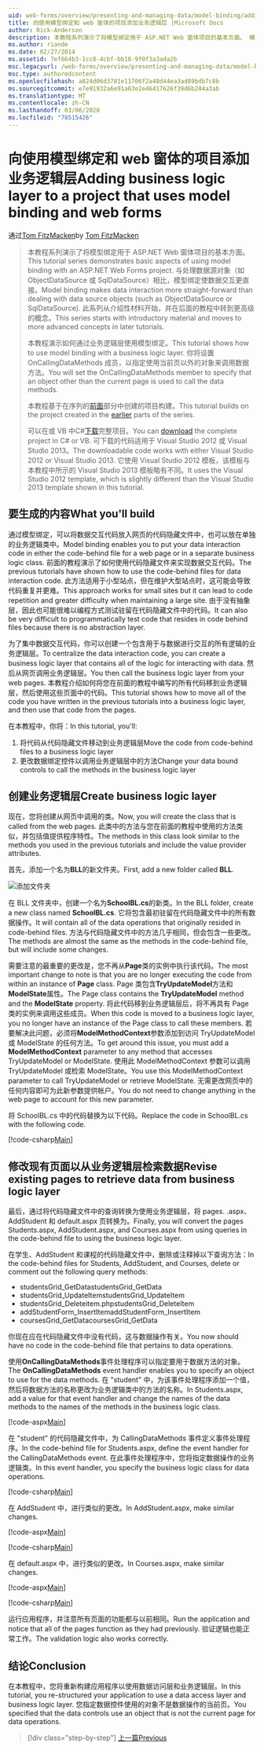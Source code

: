 ```yaml
---
uid: web-forms/overview/presenting-and-managing-data/model-binding/adding-business-logic-layer
title: 向使用模型绑定和 web 窗体的项目添加业务逻辑层 |Microsoft Docs
author: Rick-Anderson
description: 本教程系列演示了将模型绑定用于 ASP.NET Web 窗体项目的基本方面。 模型绑定使数据交互更加直接-。
ms.author: riande
ms.date: 02/27/2014
ms.assetid: 7ef664b3-1cc8-4cbf-bb18-9f0f3a3ada2b
msc.legacyurl: /web-forms/overview/presenting-and-managing-data/model-binding/adding-business-logic-layer
msc.type: authoredcontent
ms.openlocfilehash: a824d06d3781e11706f2a48d44ea3ad89bdb7c8b
ms.sourcegitcommit: e7e91932a6e91a63e2e46417626f39d6b244a3ab
ms.translationtype: MT
ms.contentlocale: zh-CN
ms.lasthandoff: 03/06/2020
ms.locfileid: "78515426"
---
```

# <a name="adding-business-logic-layer-to-a-project-that-uses-model-binding-and-web-forms"></a><span data-ttu-id="e075f-104">向使用模型绑定和 web 窗体的项目添加业务逻辑层</span><span class="sxs-lookup"><span data-stu-id="e075f-104">Adding business logic layer to a project that uses model binding and web forms</span></span>

<span data-ttu-id="e075f-105">通过[Tom FitzMacken](https://github.com/tfitzmac)</span><span class="sxs-lookup"><span data-stu-id="e075f-105">by [Tom FitzMacken](https://github.com/tfitzmac)</span></span>

> <span data-ttu-id="e075f-106">本教程系列演示了将模型绑定用于 ASP.NET Web 窗体项目的基本方面。</span><span class="sxs-lookup"><span data-stu-id="e075f-106">This tutorial series demonstrates basic aspects of using model binding with an ASP.NET Web Forms project.</span></span> <span data-ttu-id="e075f-107">与处理数据源对象（如 ObjectDataSource 或 SqlDataSource）相比，模型绑定使数据交互更直接。</span><span class="sxs-lookup"><span data-stu-id="e075f-107">Model binding makes data interaction more straight-forward than dealing with data source objects (such as ObjectDataSource or SqlDataSource).</span></span> <span data-ttu-id="e075f-108">此系列从介绍性材料开始，并在后面的教程中转到更高级的概念。</span><span class="sxs-lookup"><span data-stu-id="e075f-108">This series starts with introductory material and moves to more advanced concepts in later tutorials.</span></span>
> 
> <span data-ttu-id="e075f-109">本教程演示如何通过业务逻辑层使用模型绑定。</span><span class="sxs-lookup"><span data-stu-id="e075f-109">This tutorial shows how to use model binding with a business logic layer.</span></span> <span data-ttu-id="e075f-110">你将设置 OnCallingDataMethods 成员，以指定使用当前页以外的对象来调用数据方法。</span><span class="sxs-lookup"><span data-stu-id="e075f-110">You will set the OnCallingDataMethods member to specify that an object other than the current page is used to call the data methods.</span></span>
> 
> <span data-ttu-id="e075f-111">本教程基于在序列的[前面](retrieving-data.md)部分中创建的项目构建。</span><span class="sxs-lookup"><span data-stu-id="e075f-111">This tutorial builds on the project created in the [earlier](retrieving-data.md) parts of the series.</span></span>
> 
> <span data-ttu-id="e075f-112">可以在或 VB 中C#[下载](https://go.microsoft.com/fwlink/?LinkId=286116)完整项目。</span><span class="sxs-lookup"><span data-stu-id="e075f-112">You can [download](https://go.microsoft.com/fwlink/?LinkId=286116) the complete project in C# or VB.</span></span> <span data-ttu-id="e075f-113">可下载的代码适用于 Visual Studio 2012 或 Visual Studio 2013。</span><span class="sxs-lookup"><span data-stu-id="e075f-113">The downloadable code works with either Visual Studio 2012 or Visual Studio 2013.</span></span> <span data-ttu-id="e075f-114">它使用 Visual Studio 2012 模板，该模板与本教程中所示的 Visual Studio 2013 模板略有不同。</span><span class="sxs-lookup"><span data-stu-id="e075f-114">It uses the Visual Studio 2012 template, which is slightly different than the Visual Studio 2013 template shown in this tutorial.</span></span>

## <a name="what-youll-build"></a><span data-ttu-id="e075f-115">要生成的内容</span><span class="sxs-lookup"><span data-stu-id="e075f-115">What you'll build</span></span>

<span data-ttu-id="e075f-116">通过模型绑定，可以将数据交互代码放入网页的代码隐藏文件中，也可以放在单独的业务逻辑类中。</span><span class="sxs-lookup"><span data-stu-id="e075f-116">Model binding enables you to put your data interaction code in either the code-behind file for a web page or in a separate business logic class.</span></span> <span data-ttu-id="e075f-117">前面的教程演示了如何使用代码隐藏文件来实现数据交互代码。</span><span class="sxs-lookup"><span data-stu-id="e075f-117">The previous tutorials have shown how to use the code-behind files for data interaction code.</span></span> <span data-ttu-id="e075f-118">此方法适用于小型站点，但在维护大型站点时，这可能会导致代码重复并更难。</span><span class="sxs-lookup"><span data-stu-id="e075f-118">This approach works for small sites but it can lead to code repetition and greater difficulty when maintaining a large site.</span></span> <span data-ttu-id="e075f-119">由于没有抽象层，因此也可能很难以编程方式测试驻留在代码隐藏文件中的代码。</span><span class="sxs-lookup"><span data-stu-id="e075f-119">It can also be very difficult to programmatically test code that resides in code behind files because there is no abstraction layer.</span></span>

<span data-ttu-id="e075f-120">为了集中数据交互代码，你可以创建一个包含用于与数据进行交互的所有逻辑的业务逻辑层。</span><span class="sxs-lookup"><span data-stu-id="e075f-120">To centralize the data interaction code, you can create a business logic layer that contains all of the logic for interacting with data.</span></span> <span data-ttu-id="e075f-121">然后从网页调用业务逻辑层。</span><span class="sxs-lookup"><span data-stu-id="e075f-121">You then call the business logic layer from your web pages.</span></span> <span data-ttu-id="e075f-122">本教程介绍如何将您在前面的教程中编写的所有代码移到业务逻辑层，然后使用这些页面中的代码。</span><span class="sxs-lookup"><span data-stu-id="e075f-122">This tutorial shows how to move all of the code you have written in the previous tutorials into a business logic layer, and then use that code from the pages.</span></span>

<span data-ttu-id="e075f-123">在本教程中，你将：</span><span class="sxs-lookup"><span data-stu-id="e075f-123">In this tutorial, you'll:</span></span>

1. <span data-ttu-id="e075f-124">将代码从代码隐藏文件移动到业务逻辑层</span><span class="sxs-lookup"><span data-stu-id="e075f-124">Move the code from code-behind files to a business logic layer</span></span>
2. <span data-ttu-id="e075f-125">更改数据绑定控件以调用业务逻辑层中的方法</span><span class="sxs-lookup"><span data-stu-id="e075f-125">Change your data bound controls to call the methods in the business logic layer</span></span>

## <a name="create-business-logic-layer"></a><span data-ttu-id="e075f-126">创建业务逻辑层</span><span class="sxs-lookup"><span data-stu-id="e075f-126">Create business logic layer</span></span>

<span data-ttu-id="e075f-127">现在，您将创建从网页中调用的类。</span><span class="sxs-lookup"><span data-stu-id="e075f-127">Now, you will create the class that is called from the web pages.</span></span> <span data-ttu-id="e075f-128">此类中的方法与您在前面的教程中使用的方法类似，并包括值提供程序特性。</span><span class="sxs-lookup"><span data-stu-id="e075f-128">The methods in this class look similar to the methods you used in the previous tutorials and include the value provider attributes.</span></span>

<span data-ttu-id="e075f-129">首先，添加一个名为**BLL**的新文件夹。</span><span class="sxs-lookup"><span data-stu-id="e075f-129">First, add a new folder called **BLL**.</span></span>

![添加文件夹](adding-business-logic-layer/_static/image1.png)

<span data-ttu-id="e075f-131">在 BLL 文件夹中，创建一个名为**SchoolBL.cs**的新类。</span><span class="sxs-lookup"><span data-stu-id="e075f-131">In the BLL folder, create a new class named **SchoolBL.cs**.</span></span> <span data-ttu-id="e075f-132">它将包含最初驻留在代码隐藏文件中的所有数据操作。</span><span class="sxs-lookup"><span data-stu-id="e075f-132">It will contain all of the data operations that originally resided in code-behind files.</span></span> <span data-ttu-id="e075f-133">方法与代码隐藏文件中的方法几乎相同，但会包含一些更改。</span><span class="sxs-lookup"><span data-stu-id="e075f-133">The methods are almost the same as the methods in the code-behind file, but will include some changes.</span></span>

<span data-ttu-id="e075f-134">需要注意的最重要的更改是，您不再从**Page**类的实例中执行该代码。</span><span class="sxs-lookup"><span data-stu-id="e075f-134">The most important change to note is that you are no longer executing the code from within an instance of **Page** class.</span></span> <span data-ttu-id="e075f-135">Page 类包含**TryUpdateModel**方法和**ModelState**属性。</span><span class="sxs-lookup"><span data-stu-id="e075f-135">The Page class contains the **TryUpdateModel** method and the **ModelState** property.</span></span> <span data-ttu-id="e075f-136">将此代码移到业务逻辑层后，将不再具有 Page 类的实例来调用这些成员。</span><span class="sxs-lookup"><span data-stu-id="e075f-136">When this code is moved to a business logic layer, you no longer have an instance of the Page class to call these members.</span></span> <span data-ttu-id="e075f-137">若要解决此问题，必须将**ModelMethodContext**参数添加到访问 TryUpdateModel 或 ModelState 的任何方法。</span><span class="sxs-lookup"><span data-stu-id="e075f-137">To get around this issue, you must add a **ModelMethodContext** parameter to any method that accesses TryUpdateModel or ModelState.</span></span> <span data-ttu-id="e075f-138">使用此 ModelMethodContext 参数可以调用 TryUpdateModel 或检索 ModelState。</span><span class="sxs-lookup"><span data-stu-id="e075f-138">You use this ModelMethodContext parameter to call TryUpdateModel or retrieve ModelState.</span></span> <span data-ttu-id="e075f-139">无需更改网页中的任何内容即可为此新参数提供帐户。</span><span class="sxs-lookup"><span data-stu-id="e075f-139">You do not need to change anything in the web page to account for this new parameter.</span></span>

<span data-ttu-id="e075f-140">将 SchoolBL.cs 中的代码替换为以下代码。</span><span class="sxs-lookup"><span data-stu-id="e075f-140">Replace the code in SchoolBL.cs with the following code.</span></span>

[!code-csharp[Main](adding-business-logic-layer/samples/sample1.cs)]

## <a name="revise-existing-pages-to-retrieve-data-from-business-logic-layer"></a><span data-ttu-id="e075f-141">修改现有页面以从业务逻辑层检索数据</span><span class="sxs-lookup"><span data-stu-id="e075f-141">Revise existing pages to retrieve data from business logic layer</span></span>

<span data-ttu-id="e075f-142">最后，通过将代码隐藏文件中的查询转换为使用业务逻辑层，将 pages. .aspx、AddStudent 和 default.aspx 页转换为。</span><span class="sxs-lookup"><span data-stu-id="e075f-142">Finally, you will convert the pages Students.aspx, AddStudent.aspx, and Courses.aspx from using queries in the code-behind file to using the business logic layer.</span></span>

<span data-ttu-id="e075f-143">在学生、AddStudent 和课程的代码隐藏文件中，删除或注释掉以下查询方法：</span><span class="sxs-lookup"><span data-stu-id="e075f-143">In the code-behind files for Students, AddStudent, and Courses, delete or comment out the following query methods:</span></span>

- <span data-ttu-id="e075f-144">studentsGrid\_GetData</span><span class="sxs-lookup"><span data-stu-id="e075f-144">studentsGrid\_GetData</span></span>
- <span data-ttu-id="e075f-145">studentsGrid\_UpdateItem</span><span class="sxs-lookup"><span data-stu-id="e075f-145">studentsGrid\_UpdateItem</span></span>
- <span data-ttu-id="e075f-146">studentsGrid\_Deleteitem.php</span><span class="sxs-lookup"><span data-stu-id="e075f-146">studentsGrid\_DeleteItem</span></span>
- <span data-ttu-id="e075f-147">addStudentForm\_InsertItem</span><span class="sxs-lookup"><span data-stu-id="e075f-147">addStudentForm\_InsertItem</span></span>
- <span data-ttu-id="e075f-148">coursesGrid\_GetData</span><span class="sxs-lookup"><span data-stu-id="e075f-148">coursesGrid\_GetData</span></span>

<span data-ttu-id="e075f-149">你现在应在代码隐藏文件中没有代码，这与数据操作有关。</span><span class="sxs-lookup"><span data-stu-id="e075f-149">You now should have no code in the code-behind file that pertains to data operations.</span></span>

<span data-ttu-id="e075f-150">使用**OnCallingDataMethods**事件处理程序可以指定要用于数据方法的对象。</span><span class="sxs-lookup"><span data-stu-id="e075f-150">The **OnCallingDataMethods** event handler enables you to specify an object to use for the data methods.</span></span> <span data-ttu-id="e075f-151">在 "student" 中，为该事件处理程序添加一个值，然后将数据方法的名称更改为业务逻辑类中的方法的名称。</span><span class="sxs-lookup"><span data-stu-id="e075f-151">In Students.aspx, add a value for that event handler and change the names of the data methods to the names of the methods in the business logic class.</span></span>

[!code-aspx[Main](adding-business-logic-layer/samples/sample2.aspx?highlight=3-4,8)]

<span data-ttu-id="e075f-152">在 "student" 的代码隐藏文件中，为 CallingDataMethods 事件定义事件处理程序。</span><span class="sxs-lookup"><span data-stu-id="e075f-152">In the code-behind file for Students.aspx, define the event handler for the CallingDataMethods event.</span></span> <span data-ttu-id="e075f-153">在此事件处理程序中，您将指定数据操作的业务逻辑类。</span><span class="sxs-lookup"><span data-stu-id="e075f-153">In this event handler, you specify the business logic class for data operations.</span></span>

[!code-csharp[Main](adding-business-logic-layer/samples/sample3.cs)]

<span data-ttu-id="e075f-154">在 AddStudent 中，进行类似的更改。</span><span class="sxs-lookup"><span data-stu-id="e075f-154">In AddStudent.aspx, make similar changes.</span></span>

[!code-aspx[Main](adding-business-logic-layer/samples/sample4.aspx?highlight=3-4)]

[!code-csharp[Main](adding-business-logic-layer/samples/sample5.cs)]

<span data-ttu-id="e075f-155">在 default.aspx 中，进行类似的更改。</span><span class="sxs-lookup"><span data-stu-id="e075f-155">In Courses.aspx, make similar changes.</span></span>

[!code-aspx[Main](adding-business-logic-layer/samples/sample6.aspx?highlight=3-4)]

[!code-csharp[Main](adding-business-logic-layer/samples/sample7.cs)]

<span data-ttu-id="e075f-156">运行应用程序，并注意所有页面的功能都与以前相同。</span><span class="sxs-lookup"><span data-stu-id="e075f-156">Run the application and notice that all of the pages function as they had previously.</span></span> <span data-ttu-id="e075f-157">验证逻辑也能正常工作。</span><span class="sxs-lookup"><span data-stu-id="e075f-157">The validation logic also works correctly.</span></span>

## <a name="conclusion"></a><span data-ttu-id="e075f-158">结论</span><span class="sxs-lookup"><span data-stu-id="e075f-158">Conclusion</span></span>

<span data-ttu-id="e075f-159">在本教程中，您将重新构建应用程序以使用数据访问层和业务逻辑层。</span><span class="sxs-lookup"><span data-stu-id="e075f-159">In this tutorial, you re-structured your application to use a data access layer and business logic layer.</span></span> <span data-ttu-id="e075f-160">您指定数据控件使用的对象不是数据操作的当前页。</span><span class="sxs-lookup"><span data-stu-id="e075f-160">You specified that the data controls use an object that is not the current page for data operations.</span></span>

> [!div class="step-by-step"]
> [<span data-ttu-id="e075f-161">上一篇</span><span class="sxs-lookup"><span data-stu-id="e075f-161">Previous</span></span>](using-query-string-values-to-retrieve-data.md)
